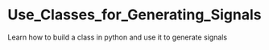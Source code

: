 # Use_Classes_for_Generating_Signals
Learn how to build a class in python and use it to generate signals
